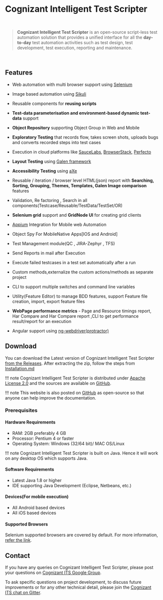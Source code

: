 
# **Cognizant Intelligent Test Scripter**

<br>

> **Cognizant Intelligent Test Scripter** is an open-source script-less test automation solution that provides a unified interface for all the **day-to-day** test automation activities such as test design, test development, test execution, reporting and maintenance.

<br>

## Features

- Web automation with multi browser support using [Selenium](http://docs.seleniumhq.org/)

- Image based automation using [Sikuli](http://www.sikuli.org/)

- Reusable components for **reusing scripts**

- **Test-data parameterisation  and environment-based dynamic test-data** support 

- **Object Repository** supporting Object Group in Web and Mobile

- **Exploratory Testing** that records flow, takes screen shots, uploads bugs and converts recorded steps into test cases

- Execution in cloud platforms like [SauceLabs](https://saucelabs.com/), [BrowserStack](https://www.browserstack.com/), [Perfecto](https://www.perfectomobile.com/)

- **Layout Testing** using [Galen framework](http://galenframework.com/)

- **Accessibility Testing** using [aXe](https://www.deque.com/products/axe-core#WhatisaXe)

- Reusable / iteration / browser level HTML(json) report with **Searching, Sorting, Grouping, Themes, Templates, Galen Image comparison** features

- Validation, Re factoring , Search in all components(Testcase/Reusable/TestData/TestSet/OR)

- **Selenium grid** support and  **GridNode UI** for creating grid clients

- [Appium](http://appium.io/) Integration for Mobile web Automation

- Object Spy For MobileNative Apps[IOS and Android]  

- Test Management module(QC , JIRA-Zephyr , TFS)

- Send Reports in mail after Execution

- Execute failed testcases in a test set automatically after a run

- Custom methods,externalize the custom actions/methods as separate project

- CLI to support multiple switches and command line variables

- Utility(Feature Editor) to manage BDD features, support Feature file creation, import, export feature files

- **WebPage performance metrics** - Page and Resource timings report, Har Compare and  Har Compare report ,CLI to get performance result/report for an execution

- Angular support using [ng-webdriver(protractor)](https://github.com/paul-hammant/ngWebDriver)

## Download

You can download the Latest version of Cognizant Intelligent Test Scripter [from the Releases](https://github.com/CognizantQAHub/Cognizant-Intelligent-Test-Scripter/releases/latest).  After extracting the zip, follow the steps from [Installation.md](https://github.com/CognizantQAHub/Cognizant-Intelligent-Test-Scripter/blob/master/Resources/Installation.md)

!!! note
    Cognizant Intelligent Test Scripter is distributed under [Apache License 2.0](https://www.apache.org/licenses/LICENSE-2.0) and the sources are available on [GitHub](https://github.com/CognizantQAHub/Cognizant-Intelligent-Test-Scripter).

!!! note
    This website is also posted on [GitHub](https://github.com/CognizantQAHub/Cognizant-Intelligent-Test-Scripter-Helpdoc) as open-source so that anyone can help improve the documentation.

### Prerequisites

#### Hardware Requirements

 * RAM: 2GB preferably 4 GB
 * Processor: Pentium 4 or faster
 * Operating System: Windows (32/64 bit)/ MAC OS/Linux

!!! note
    Cognizant Intelligent Test Scripter is built on Java. Hence it will work on any desktop OS which supports Java.
 
#### Software Requirements

 * Latest Java 1.8 or higher
 * IDE supporting Java Development (Eclipse, Netbeans, etc.)
 
#### Devices(For mobile execution)

 * All Android based devices
 * All iOS based devices

#### Supported Browsers

Selenium supported browsers are covered by default. For more information, [refer the link](http://docs.seleniumhq.org/about/platforms.jsp#browsers).


## Contact

If you have any queries on Cognizant Intelligent Test Scripter, please post your questions on [Cognizant ITS Google Group](https://groups.google.com/forum/#!forum/cognizant-intelligent-test-scripter).

To ask specific questions on project development, to discuss future improvements or for any other technical detail, please join the [Cognizant ITS chat on Gitter](https://gitter.im/Cognizant-Intelligent-Test-Scripter).






